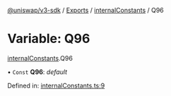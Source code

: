 [@uniswap/v3-sdk](../README.md) / [Exports](../modules.md) / [internalConstants](../modules/internalconstants.md) / Q96

# Variable: Q96

[internalConstants](../modules/internalconstants.md).Q96

• `Const` **Q96**: *default*

Defined in: [internalConstants.ts:9](https://github.com/Uniswap/uniswap-v3-sdk/blob/4a7e393/src/internalConstants.ts#L9)

